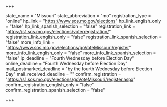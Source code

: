 +++

state_name = "Missouri"
state_abbreviation = "mo"
registration_type = "online"
hp_link = "https://www.sos.mo.gov/elections"
hp_link_english_only = "false"
hp_link_spanish_selection = "false"
registration_link = "https://s1.sos.mo.gov/elections/voterregistration/"
registration_link_english_only = "false"
registration_link_spanish_selection = "false"
more_info_link = "https://www.sos.mo.gov/elections/goVoteMissouri/register"
more_info_link_english_only = "false"
more_info_link_spanish_selection = "false"
ip_deadline = "Fourth Wednesday before Election Day"
online_deadline = "Fourth Wednesday before Election Day"
mail_postmarked_deadline = "by the fourth Wednesday before Election Day"
mail_received_deadline = ""
confirm_registration = "https://s1.sos.mo.gov/elections/goVoteMissouri/register.aspx"
confirm_registration_english_only = "false"
confirm_registration_spanish_selection = "false"

+++